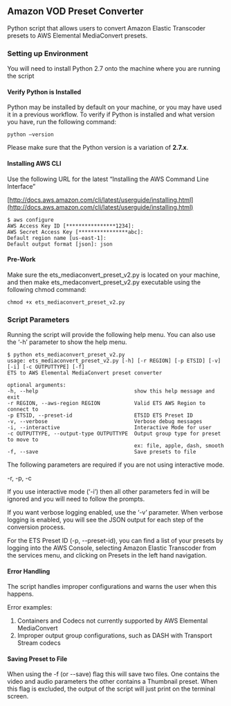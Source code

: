 ﻿
## Amazon VOD Preset Converter

Python script that allows users to convert Amazon Elastic Transcoder presets to AWS Elemental MediaConvert presets.

###  Setting up Environment 
You will need to install Python 2.7 onto the machine where you are running the script

#### Verify Python is Installed

Python may be installed by default on your machine, or you may have used it in a previous workflow.
To verify if Python is installed and what version you have, run the following command:
```
python –version
```
Please make sure that the Python version is a variation of **2.7.x**. 

#### Installing AWS CLI

Use the following URL for the latest “Installing the AWS Command Line Interface”

[http://docs.aws.amazon.com/cli/latest/userguide/installing.html](http://docs.aws.amazon.com/cli/latest/userguide/installing.html)

```
$ aws configure
AWS Access Key ID [****************1234]:
AWS Secret Access Key [****************abc]:
Default region name [us-east-1]:
Default output format [json]: json
```

#### Pre-Work

Make sure the ets_mediaconvert_preset_v2.py is located on your machine, and then make ets_medaconvert_preset_v2.py executable using the following chmod command:
```
chmod +x ets_mediaconvert_preset_v2.py
```

###  Script Parameters
Running the script will provide the following help menu. You can also use the ‘-h’ parameter to show the help menu.

```
$ python ets_mediaconvert_preset_v2.py
usage: ets_mediaconvert_preset_v2.py [-h] [-r REGION] [-p ETSID] [-v] [-i] [-c OUTPUTTYPE] [-f]
ETS to AWS Elemental MediaConvert preset converter

optional arguments:
-h, --help                               show this help message and exit
-r REGION, --aws-region REGION           Valid ETS AWS Region to connect to
-p ETSID, --preset-id                    ETSID ETS Preset ID
-v, --verbose                            Verbose debug messages
-i, --interactive                        Interactive Mode for user
-c OUTPUTTYPE, --output-type OUTPUTTYPE  Output group type for preset to move to 
                                         ex: file, apple, dash, smooth
-f, --save                               Save presets to file
```


The following parameters are required if you are not using interactive mode.

-r, -p, -c

If you use interactive mode (‘-i’) then all other parameters fed in will be ignored and you will need to follow the prompts.

If you want verbose logging enabled, use the ‘-v’ parameter. When verbose logging is enabled, you will see the JSON output for each step of the conversion process.

For the ETS Preset ID (-p, --preset-id), you can find a list of your presets by logging into the AWS Console, selecting Amazon Elastic Transcoder from the services menu, and clicking on Presets in the left hand navigation.

####  Error Handling

The script handles improper configurations and warns the user when this happens.

Error examples:

1. Containers and Codecs not currently supported by AWS Elemental MediaConvert
2. Improper output group configurations, such as DASH with Transport Stream codecs

#### Saving Preset to File

When using the -f (or --save) flag this will save two files. One contains the video and audio parameters the other contains a Thumbnail preset. When this flag is excluded, the output of the script will just print on the terminal screen.


